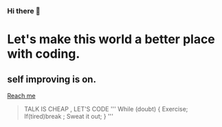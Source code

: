 ### Hi there 👋

<!--
**uniquavtaarhere/uniquavtaarhere** is a ✨ _special_ ✨ repository because its `README.md` (this file) appears on your GitHub profile.

Here are some ideas to get you started:

- 🔭 I’m currently working on ...
- 🌱 I’m currently learning ...
- 👯 I’m looking to collaborate on ...
- 🤔 I’m looking for help with ...
- 💬 Ask me about ...
- 📫 How to reach me: ...
- 😄 Pronouns: ...
- ⚡ Fun fact: ...
-->
# Let's make this world a better place with coding.
## self improving is on.
[Reach me ](www.instagram.com/ashish_mishra_786)
>TALK IS CHEAP , LET'S CODE 
''' 
While (doubt)
{ 
  Exercise;
   If(tired)break ;
   Sweat it out;
}
'''
   
    
